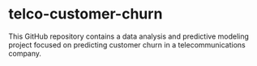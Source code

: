 # telco-customer-churn
This GitHub repository contains a data analysis and predictive modeling project focused on predicting customer churn in a telecommunications company. 
